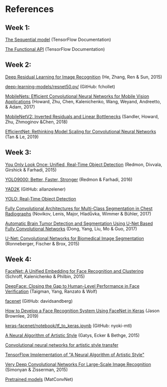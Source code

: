 # References
## Week 1:
[The Sequential model](https://www.tensorflow.org/guide/keras/sequential_model) (TensorFlow Documentation)

[The Functional API](https://www.tensorflow.org/guide/keras/functional_api) (TensorFlow Documentation)

## Week 2:
[Deep Residual Learning for Image Recognition](https://arxiv.org/abs/1512.03385) (He, Zhang, Ren & Sun, 2015)

[deep-learning-models/resnet50.py/](https://github.com/fchollet/deep-learning-models/blob/master/resnet50.py) (GitHub: fchollet)

[MobileNets: Efficient Convolutional Neural Networks for Mobile Vision Applications](https://arxiv.org/abs/1704.04861) (Howard, Zhu, Chen, Kalenichenko, Wang, Weyand, Andreetto, & Adam, 2017)

[MobileNetV2: Inverted Residuals and Linear Bottlenecks](https://arxiv.org/abs/1801.04381) (Sandler, Howard, Zhu, Zhmoginov &Chen, 2018)

[EfficientNet: Rethinking Model Scaling for Convolutional Neural Networks](https://arxiv.org/abs/1905.11946) (Tan & Le, 2019)

## Week 3:
[You Only Look Once: Unified, Real-Time Object Detection](https://arxiv.org/abs/1506.02640) (Redmon, Divvala, Girshick & Farhadi, 2015)

[YOLO9000: Better, Faster, Stronger](https://arxiv.org/abs/1612.08242) (Redmon & Farhadi, 2016)

[YAD2K](https://github.com/allanzelener/YAD2K) (GitHub: allanzelener)

[YOLO: Real-Time Object Detection](https://pjreddie.com/darknet/yolo/)

[Fully Convolutional Architectures for Multi-Class Segmentation in Chest Radiographs](https://arxiv.org/abs/1701.08816) (Novikov, Lenis, Major, Hladůvka, Wimmer & Bühler, 2017)

[Automatic Brain Tumor Detection and Segmentation Using U-Net Based Fully Convolutional Networks](https://arxiv.org/abs/1705.03820) (Dong, Yang, Liu, Mo & Guo, 2017)

[U-Net: Convolutional Networks for Biomedical Image Segmentation](https://arxiv.org/abs/1505.04597) (Ronneberger, Fischer & Brox, 2015)

## Week 4:
[FaceNet: A Unified Embedding for Face Recognition and Clustering](https://arxiv.org/pdf/1503.03832.pdf) (Schroff, Kalenichenko & Philbin, 2015)

[DeepFace: Closing the Gap to Human-Level Performance in Face Verification](https://scontent.fjuj1-1.fna.fbcdn.net/v/t39.8562-6/240890413_887772915161178_4705912772854439762_n.pdf?_nc_cat=109&ccb=1-7&_nc_sid=e280be&_nc_ohc=PBdKD5_z0EwAX_jghAi&_nc_ht=scontent.fjuj1-1.fna&oh=00_AfDxinMZ4eTEf1bSnIFSspdLahDh1rcWcTwok8D2p5YiFg&oe=659F967F) (Taigman, Yang, Ranzato & Wolf)

[facenet](https://github.com/davidsandberg/facenet) (GitHub: davidsandberg)

[How to Develop a Face Recognition System Using FaceNet in Keras](https://machinelearningmastery.com/how-to-develop-a-face-recognition-system-using-facenet-in-keras-and-an-svm-classifier/) (Jason Brownlee, 2019)

[keras-facenet/notebook/tf_to_keras.ipynb](https://github.com/nyoki-mtl/keras-facenet/blob/master/notebook/tf_to_keras.ipynb) (GitHub: nyoki-mtl)

[A Neural Algorithm of Artistic Style](https://arxiv.org/abs/1508.06576) (Gatys, Ecker & Bethge, 2015)

[Convolutional neural networks for artistic style transfer](https://harishnarayanan.org/writing/artistic-style-transfer/)

[TensorFlow Implementation of "A Neural Algorithm of Artistic Style"](https://www.chioka.in/tensorflow-implementation-neural-algorithm-of-artistic-style)

[Very Deep Convolutional Networks For Large-Scale Image Recognition](https://arxiv.org/pdf/1409.1556.pdf) (Simonyan & Zisserman, 2015)

[Pretrained models](https://www.vlfeat.org/matconvnet/pretrained/) (MatConvNet)


